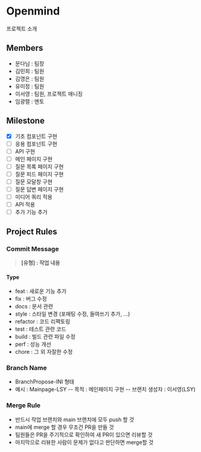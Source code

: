 # Openmind

프로젝트 소개

## Members

- 문다님 : 팀장
- 김민희 : 팀원
- 김영은 : 팀원
- 유미정 : 팀원
- 이서영 : 팀원, 프로젝트 매니징
- 임광렬 : 멘토

## Milestone

- [x] 기초 컴포넌트 구현
- [ ] 응용 컴포넌트 구현
- [ ] API 구현
- [ ] 메인 페이지 구현
- [ ] 질문 목록 페이지 구현
- [ ] 질문 피드 페이지 구현
- [ ] 질문 모달창 구현
- [ ] 질문 답변 페이지 구현
- [ ] 미디어 쿼리 적용
- [ ] API 적용
- [ ] 추가 기능 추가

## Project Rules
### Commit Message
> **[유형] : 작업 내용**

#### Type
- feat : 새로운 기능 추가
- fix : 버그 수정
- docs : 문서 관련
- style : 스타일 변경 (포매팅 수정, 들여쓰기 추가, ...)
- refactor : 코드 리팩토링
- test : 테스트 관련 코드
- build : 빌드 관련 파일 수정
- perf : 성능 개선
- chore : 그 외 자잘한 수정
### Branch Name
- BranchPropose-INI 형태
- 예시 : Mainpage-LSY
-- 목적 : 메인페이지 구현
-- 브랜치 생성자 : 이서영(LSY)
### Merge Rule
- 반드시 작업 브랜치와 main 브랜치에 모두 push 할 것
- main에 merge 할 경우 무조건 PR을 만들 것
- 팀원들은 PR을 주기적으로 확인하여 새 PR이 있으면 리뷰할 것
- 마지막으로 리뷰한 사람이 문제가 없다고 판단하면 merge할 것
